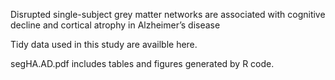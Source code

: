 Disrupted single-subject grey matter networks are associated with cognitive decline and cortical atrophy in Alzheimer’s disease

Tidy data used in this study are availble here.

segHA.AD.pdf includes tables and figures generated by R code.

